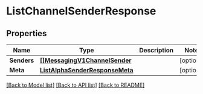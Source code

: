# ListChannelSenderResponse

## Properties

Name | Type | Description | Notes
------------ | ------------- | ------------- | -------------
**Senders** | [**[]MessagingV1ChannelSender**](MessagingV1ChannelSender.md) |  |[optional] 
**Meta** | [**ListAlphaSenderResponseMeta**](ListAlphaSenderResponseMeta.md) |  |[optional] 

[[Back to Model list]](../README.md#documentation-for-models) [[Back to API list]](../README.md#documentation-for-api-endpoints) [[Back to README]](../README.md)


